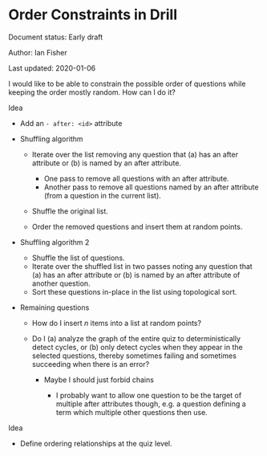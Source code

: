 # Order Constraints in Drill

Document status: Early draft

Author: Ian Fisher

Last updated: 2020-01-06



I would like to be able to constrain the possible order of questions while keeping the order mostly random. How can I do it?

Idea

- Add an `- after: <id>` attribute

- Shuffling algorithm

  - Iterate over the list removing any question that (a) has an after attribute or (b) is named by an after attribute.

    - One pass to remove all questions with an after attribute.
    - Another pass to remove all questions named by an after attribute (from a question in the current list).

  - Shuffle the original list.

  - Order the removed questions and insert them at random points.

- Shuffling algorithm 2

  - Shuffle the list of questions.
  - Iterate over the shuffled list in two passes noting any question that (a) has an after attribute or (b) is named by an after attribute of another question.
  - Sort these questions in-place in the list using topological sort.

- Remaining questions

  - How do I insert *n* items into a list at random points?

  - Do I (a) analyze the graph of the entire quiz to deterministically detect cycles, or (b) only detect cycles when they appear in the selected questions, thereby sometimes failing and sometimes succeeding when there is an error?

    - Maybe I should just forbid chains

      - I probably want to allow one question to be the target of multiple after attributes though, e.g. a question defining a term which multiple other questions then use.

Idea

- Define ordering relationships at the quiz level.